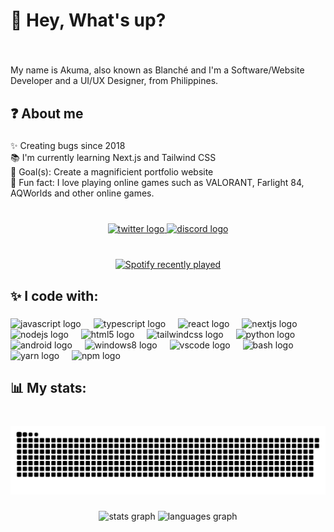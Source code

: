 <h1 align="left">👋 Hey, What's up?</h1>

###

<br clear="both">

<p align="left">My name is Akuma, also known as  Blanché and I'm a Software/Website Developer and a UI/UX Designer, from Philippines.</p>

###

<h2 align="left">❓ About me</h2>

###

<p align="left">✨ Creating bugs since 2018<br>📚 I'm currently learning Next.js and Tailwind CSS<br>🎯 Goal(s): Create a magnificient portfolio website<br>🎲 Fun fact: I love playing online games such as VALORANT, Farlight 84, AQWorlds and other online games.</p>

###

<br clear="both">

<div align="center">
  <a href="https://twitter.com/AkumaPHP" target="_blank">
    <img src="https://raw.githubusercontent.com/maurodesouza/profile-readme-generator/master/src/assets/icons/social/twitter/default.svg" width="52" height="40" alt="twitter logo"  />
  </a>
  <a href="https://discord.com/users/784717543549173811" target="_blank">
    <img src="https://raw.githubusercontent.com/maurodesouza/profile-readme-generator/master/src/assets/icons/social/discord/default.svg" width="52" height="40" alt="discord logo"  />
  </a>
</div>

###

<br clear="both">

<div align="center">
  <a href="https://open.spotify.com/user/39nifbx4kjmq68uqtnaog1vli">
    <img src="https://spotify-recently-played-readme.vercel.app/api?user=39nifbx4kjmq68uqtnaog1vli&count=1&unique=false" alt="Spotify recently played"  />
  </a>
</div>

###

<h2 align="left">✨ I code with:</h2>

###

<div align="left">
  <img src="https://cdn.jsdelivr.net/gh/devicons/devicon/icons/javascript/javascript-original.svg" height="40" alt="javascript logo"  />
  <img width="12" />
  <img src="https://cdn.jsdelivr.net/gh/devicons/devicon/icons/typescript/typescript-original.svg" height="40" alt="typescript logo"  />
  <img width="12" />
  <img src="https://cdn.jsdelivr.net/gh/devicons/devicon/icons/react/react-original.svg" height="40" alt="react logo"  />
  <img width="12" />
  <img src="https://cdn.jsdelivr.net/gh/devicons/devicon/icons/nextjs/nextjs-original.svg" height="40" alt="nextjs logo"  />
  <img width="12" />
  <img src="https://cdn.jsdelivr.net/gh/devicons/devicon/icons/nodejs/nodejs-original.svg" height="40" alt="nodejs logo"  />
  <img width="12" />
  <img src="https://cdn.jsdelivr.net/gh/devicons/devicon/icons/html5/html5-original.svg" height="40" alt="html5 logo"  />
  <img width="12" />
  <img src="https://cdn.jsdelivr.net/gh/devicons/devicon/icons/tailwindcss/tailwindcss-original-wordmark.svg" height="40" alt="tailwindcss logo"  />
  <img width="12" />
  <img src="https://cdn.jsdelivr.net/gh/devicons/devicon/icons/python/python-original.svg" height="40" alt="python logo"  />
  <img width="12" />
  <img src="https://cdn.jsdelivr.net/gh/devicons/devicon/icons/android/android-original.svg" height="40" alt="android logo"  />
  <img width="12" />
  <img src="https://cdn.jsdelivr.net/gh/devicons/devicon/icons/windows8/windows8-original.svg" height="40" alt="windows8 logo"  />
  <img width="12" />
  <img src="https://cdn.jsdelivr.net/gh/devicons/devicon/icons/vscode/vscode-original.svg" height="40" alt="vscode logo"  />
  <img width="12" />
  <img src="https://cdn.jsdelivr.net/gh/devicons/devicon/icons/bash/bash-original.svg" height="40" alt="bash logo"  />
  <img width="12" />
  <img src="https://cdn.jsdelivr.net/gh/devicons/devicon/icons/yarn/yarn-original.svg" height="40" alt="yarn logo"  />
  <img width="12" />
  <img src="https://cdn.jsdelivr.net/gh/devicons/devicon/icons/npm/npm-original-wordmark.svg" height="40" alt="npm logo"  />
</div>

###

<h2 align="left">📊 My stats:</h2>

###

<br clear="both">

<img src="https://raw.githubusercontent.com/akumaaa-php/akumaaa-php/output/snake.svg" alt="Snake animation" />

###

<div align="center">
  <img src="https://github-readme-stats.vercel.app/api?username=akumaaa-php&hide_title=false&hide_rank=false&show_icons=false&include_all_commits=true&count_private=true&disable_animations=false&theme=dracula&locale=en&hide_border=false&order=1&custom_title=@Akuma.php" height="150" alt="stats graph"  />
  <img src="https://github-readme-stats.vercel.app/api/top-langs?username=akumaaa-php&locale=en&hide_title=false&layout=compact&card_width=320&langs_count=10&theme=dracula&hide_border=true&order=2&custom_title=Languages" height="150" alt="languages graph"  />
</div>

###
